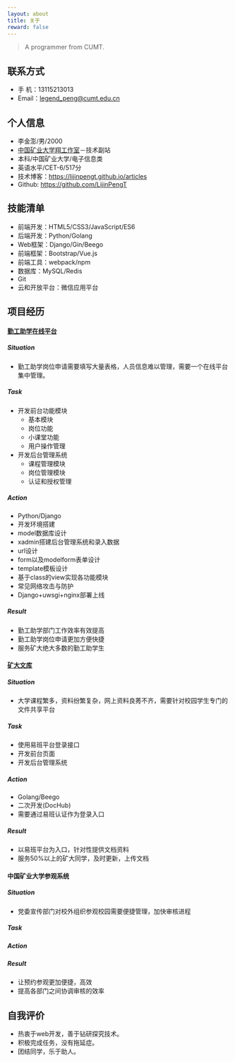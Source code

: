 ```yaml
---
layout: about
title: 关于
reward: false
---
```


> A programmer from CUMT.

## 联系方式
+ 手   机：13115213013
+ Email：legend_peng@cumt.edu.cn
## 个人信息
+ 李金澎/男/2000
+ [中国矿业大学翔工作室](https://atcumt.com)－技术副站
+ 本科/中国矿业大学/电子信息类
+ 英语水平/CET-6/517分
+ 技术博客：https://lijinpengt.github.io/articles
+ Github: https://github.com/LijinPengT
## 技能清单
+ 前端开发：HTML5/CSS3/JavaScript/ES6
+ 后端开发：Python/Golang
+ Web框架：Django/Gin/Beego
+ 前端框架：Bootstrap/Vue.js
+ 前端工具：webpack/npm
+ 数据库：MySQL/Redis
+ Git
+ 云和开放平台：微信应用平台
## 项目经历
#### [勤工助学在线平台](https://github.com/LijinPengT/XgcOnline)
##### Situation
+ 勤工助学岗位申请需要填写大量表格，人员信息难以管理，需要一个在线平台集中管理。
##### Task
+ 开发前台功能模块
    + 基本模块
    + 岗位功能
    + 小课堂功能
    + 用户操作管理
+ 开发后台管理系统
    + 课程管理模块
    + 岗位管理模块
    + 认证和授权管理
##### Action
+ Python/Django
+ 开发环境搭建
+ model数据库设计
+ xadmin搭建后台管理系统和录入数据
+ url设计
+ form以及modelform表单设计
+ template模板设计
+ 基于class的view实现各功能模块
+ 常见网络攻击与防护
+ Django+uwsgi+nginx部署上线
##### Result
+ 勤工助学部门工作效率有效提高
+ 勤工助学岗位申请更加方便快捷
+ 服务矿大绝大多数的勤工助学生
#### [矿大文库](https://wk.atcumt.com)
##### Situation
+ 大学课程繁多，资料纷繁复杂，网上资料良莠不齐，需要针对校园学生专门的文件共享平台
##### Task
+ 使用易班平台登录接口
+ 开发前台页面
+ 开发后台管理系统
##### Action
+ Golang/Beego
+ 二次开发(DocHub)
+ 需要通过易班认证作为登录入口
##### Result
+ 以易班平台为入口，针对性提供文档资料
+ 服务50%以上的矿大同学，及时更新，上传文档
#### 中国矿业大学参观系统
##### Situation
+ 党委宣传部门对校外组织参观校园需要便捷管理，加快审核进程
##### Task
##### Action
##### Result
+ 让预约参观更加便捷，高效
+ 提高各部门之间协调审核的效率

## 自我评价
+ 热衷于web开发，善于钻研探究技术。
+ 积极完成任务，没有拖延症。
+ 团结同学，乐于助人。